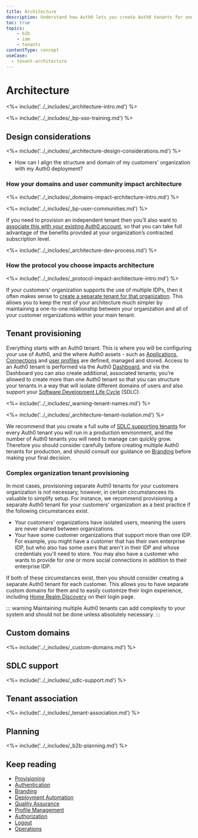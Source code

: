 ```yaml
---
title: Architecture
description: Understand how Auth0 lets you create Auth0 tenants for one or more environments
toc: true
topics:
    - b2b
    - iam
    - tenants
contentType: concept
useCase:
  - tenant-architecture
---
```


# Architecture

<%= include('../_includes/_architecture-intro.md') %>

<%= include('../_includes/_bp-sso-training.md') %>

## Design considerations

<%= include('../_includes/_architecture-design-considerations.md') %>
* How can I align the structure and domain of my customers' organization with my Auth0 deployment?

### How your domains and user community impact architecture

<%= include('../_includes/_domains-impact-architecture-intro.md') %>

<%= include('../_includes/_bp-user-communities.md') %>

If you need to provision an independent tenant then you’ll also want to [associate this with your existing Auth0 account](#tenant-association), so that you can take full advantage of the benefits provided at your organization’s contracted subscription level.

<%= include('../_includes/_architecture-dev-process.md') %>

### How the protocol you choose impacts architecture

<%= include('../_includes/_protocol-impact-architecture-intro.md') %>

If your customers' organization supports the use of multiple IDPs, then it often makes sense to [create a separate tenant for that organization](#complex-organization-tenant-provisioning). This allows you to keep the rest of your architecture much simpler by maintaining a one-to-one relationship between your organization and all of your customer organizations within your main tenant.

## Tenant provisioning

Everything starts with an Auth0 tenant. This is where you will be configuring your use of Auth0, and the where Auth0 assets - such as [Applications](/applications), [Connections](/connections) and [user profiles](/architecture-scenarios/implementation/b2b/b2b-profile-mgmt) are defined, managed and stored. Access to an Auth0 tenant is performed via the Auth0 [Dashboard](/dashboard), and via the Dashboard you can also create additional, associated tenants; you’re allowed to create more than one Auth0 tenant so that you can structure your tenants in a way that will isolate different domains of users and also support your [Software Development Life Cycle](#sdlc-support) (SDLC).

<%= include('../_includes/_warning-tenant-names.md') %>

<%= include('../_includes/_architecture-tenant-isolation.md') %>

We recommend that you create a full suite of [SDLC supporting tenants](#sdlc-support) for every Auth0 tenant you will run in a production environment, and the number of Auth0 tenants you will need to manage can quickly grow. Therefore you should consider carefully before creating multiple Auth0 tenants for production, and should consult our guidance on [Branding](/architecture-scenarios/implementation/b2b/b2b-branding) before making your final decision. 

### Complex organization tenant provisioning

In most cases, provisioning separate Auth0 tenants for your customers organization is not necessary, however, in certain circumstancees its valuable to simplify setup. For instance, we recommend provisioning a separate Auth0 tenant for your customers' organization as a best practice if the following circumstances exist.

* Your customers' organizations have isolated users, meaning the users are never shared between organizations.
* Your have some customer organizations that support more than one IDP. For example, you might have a customer that has their own enterprise IDP, but who also has some users that aren't in their IDP and whose credentials you'll need to store. You may also have a customer who wants to provide for one or more social connections in addition to their enterprise IDP.

If both of these circumstances exist, then you should consider creating a separate Auth0 tenant for each customer. This allows you to have separate custom domains for them and to easily customize their login experience, including [Home Realm Discovery](/b2b/b2b-authentication#home-realm-discovery) on their login page. 

::: warning
Maintaining multiple Auth0 tenants can add complexity to your system and should not be done unless absolutely necessary. 
:::

## Custom domains

<%= include('../_includes/_custom-domains.md') %>

## SDLC support

<%= include('../_includes/_sdlc-support.md') %>

## Tenant association

<%= include('../_includes/_tenant-association.md') %>

## Planning

<%= include('../_includes/_b2b-planning.md') %>

## Keep reading

* [Provisioning](/architecture-scenarios/b2b/b2b-provisioning)
* [Authentication](/architecture-scenarios/b2b/b2b-authentication)
* [Branding](/architecture-scenarios/b2b/b2b-branding)
* [Deployment Automation](/architecture-scenarios/b2b/b2b-deployment)
* [Quality Assurance](/architecture-scenarios/b2b/b2b-qa)
* [Profile Management](/architecture-scenarios/b2b/b2b-profile-mgmt)
* [Authorization](/architecture-scenarios/b2b/b2b-authorization)
* [Logout](/architecture-scenarios/b2b/b2b-logout)
* [Operations](/architecture-scenarios/b2b/b2b-operations)
